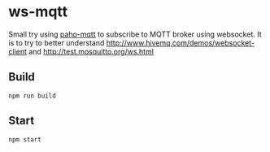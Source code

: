 # ws-mqtt

Small try using [paho-mqtt](https://www.npmjs.com/package/paho-mqtt) to subscribe to MQTT broker using websocket.
It is to try to better understand http://www.hivemq.com/demos/websocket-client and http://test.mosquitto.org/ws.html


Build
-------
```
npm run build
```

Start
-------
```
npm start
```
